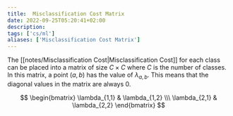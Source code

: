 ```yaml
---
title:  Misclassification Cost Matrix
date: 2022-09-25T05:20:41+02:00
description: 
tags: ['cs/ml']
aliases: ['Misclassification Cost Matrix']
---
```


The [[notes/Misclassification Cost|Misclassification Cost]] for each class can be placed into a matrix of size $C \times C$ where $C$ is the number of classes. In this matrix, a point $(a,b)$ has the value of $\lambda_{a,b}$. This means that the diagonal values in the matrix are always $0$.

$$
\begin{bmatrix}
\lambda_{1,1} & \lambda_{1,2} \\\
\lambda_{2,1} & \lambda_{2,2}
\end{bmatrix}
$$